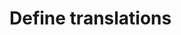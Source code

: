 <!-- ======================================================================
--- Search engine
title:          Define translations
keywords:       configuration
description:    Define translations.
--- Menu system
order:          10
text:           Define translations
hidden:         false
umbel:          false
--- Page properties
id:             
document:       
layout:         layout-2-left
$-left:         #side-menu
searchable:     true
--- Side menu
side-menu-root:     /documentation
side-menu-header:   Documentation
side-menu-top:      Installation
side-menu-depth:    2
======================================================================= -->

# Define translations
